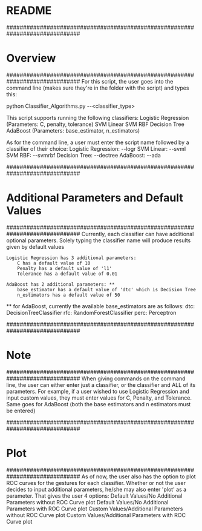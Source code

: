 # README #


##############################################################################
#                                    Overview                                #
##############################################################################
For this script, the user goes into the command line (makes sure they're 
in the folder with the script) and types this:
    
python Classifier_Algorithms.py --<classifier_type> <any additional parameters> <plot>

This script supports running the following classifiers:
    Logistic Regression (Parameters: C, penalty, tolerance)
    SVM Linear
    SVM RBF
    Decision Tree
    AdaBoost (Parameters: base_estimator, n_estimators)
    
As for the command line, a user must enter the script name followed by a 
classifier of their choice:
    Logistic Regression: --logr
    SVM Linear: --svml
    SVM RBF: --svmrbf
    Decision Tree: --dectree
    AdaBoost: --ada 

##############################################################################
#                   Additional Parameters and Default Values                 #
##############################################################################
Currently, each classifier can have additional optional parameters. Solely 
typing the classifier name will produce results given by default values

    Logistic Regression has 3 additional parameters:
        C has a default value of 10
        Penalty has a default value of 'l1'
        Tolerance has a default value of 0.01
        
    AdaBoost has 2 additional parameters: **
        base_estimator has a default value of 'dtc' which is Decision Tree
        n_estimators has a default value of 50
        
** for AdaBoost, currently the available base_estimators are as follows:
    dtc: DecisionTreeClassifier
    rfc: RandomForestClassifier
    perc: Perceptron

##############################################################################
#                                    Note                                    #
##############################################################################
When giving commands on the command line, the user can either enter just a 
classifier, or the classifier and ALL of its parameters. For example, if a user
wished to use Logistic Regression and input custom values, they must enter values
for C, Penalty, and Tolerance. Same goes for AdaBoost (both the base estimators
and n estimators must be entered)

##############################################################################
#                                    Plot                                    #
##############################################################################
As of now, the user also has the option to plot ROC curves for the gestures for
each classifier. Whether or not the user decides to input additional parameters, 
he/she may also enter 'plot' as a parameter. That gives the user 4 options:
      Default Values/No Additional Parameters without ROC Curve plot
      Default Values/No Additional Parameters with ROC Curve plot
      Custom Values/Additional Parameters without ROC Curve plot
      Custom Values/Additional Parameters with ROC Curve plot